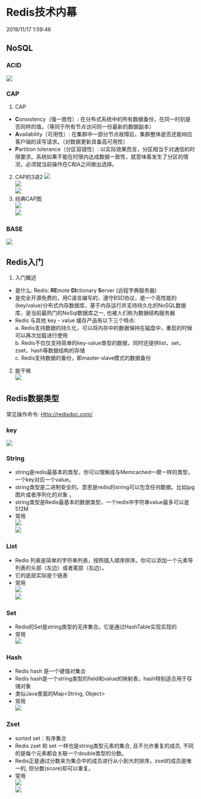 # Redis技术内幕 #
2019/11/17 1:59:46  

## NoSQL ##
### ACID ###
![](https://i.imgur.com/pV1Jj1W.png)

### CAP ###
1. CAP
 - **C**onsistency（强一致性）: 在分布式系统中的所有数据备份，在同一时刻是否同样的值。（等同于所有节点访问同一份最新的数据副本）
 - **A**vailability（可用性）: 在集群中一部分节点故障后，集群整体是否还能响应客户端的读写请求。（对数据更新具备高可用性）
 - **P**artition tolerance（分区容错性）: 以实际效果而言，分区相当于对通信的时限要求。系统如果不能在时限内达成数据一致性，就意味着发生了分区的情况，必须就当前操作在C和A之间做出选择。
2. CAP的3进2
![](https://i.imgur.com/t7zPyd2.png)  
![](https://i.imgur.com/Pz7F5oM.png)  
![](https://i.imgur.com/3RJbXRF.png)
3. 经典CAP图  
![](https://i.imgur.com/PvIpnzF.png)  
![](https://i.imgur.com/8SJFLyH.jpg)

### BASE ###
![](https://i.imgur.com/pG9tVSx.png)

## Redis入门 ##
1. 入门概述
 - 是什么: Redis: **RE**mote **DI**ctionary **S**erver (远程字典服务器)
 - 是完全开源免费的，用C语言编写的，遵守BSD协议，是一个高性能的(key/value)分布式内存数据库，基于内存运行并支持持久化的NoSQL数据库，是当前最热门的NoSql数据库之一, 也被人们称为数据结构服务器
 - Redis 与其他 key - value 缓存产品有以下三个特点:  
a. Redis支持数据的持久化，可以将内存中的数据保持在磁盘中，重启的时候可以再次加载进行使用  
b. Redis不仅仅支持简单的key-value类型的数据，同时还提供list，set，zset，hash等数据结构的存储  
c. Redis支持数据的备份，即master-slave模式的数据备份
2. 能干嘛  
![](https://i.imgur.com/pVl1j4f.png)

## Redis数据类型 ##
常见操作命令: [Http://redisdoc.com/](Http://redisdoc.com/)

### key ###
![](https://i.imgur.com/WwImq8h.jpg)

### String ###
- string是redis最基本的类型，你可以理解成与Memcached一模一样的类型，一个key对应一个value。
- string类型是二进制安全的。意思是redis的string可以包含任何数据。比如jpg图片或者序列化的对象 。
- string类型是Redis最基本的数据类型，一个redis中字符串value最多可以是512M
- 常用  
![](https://i.imgur.com/VPVLZWm.jpg)  
![](https://i.imgur.com/DJWiQ4B.jpg)

### List ###
- Redis 列表是简单的字符串列表，按照插入顺序排序。你可以添加一个元素导列表的头部（左边）或者尾部（右边）。
- 它的底层实际是个链表
- 常用  
![](https://i.imgur.com/un6ATYk.jpg)  
![](https://i.imgur.com/odsWdx1.jpg)

### Set ###
- Redis的Set是string类型的无序集合。它是通过HashTable实现实现的
- 常用  
![](https://i.imgur.com/HHvHtTO.jpg)

### Hash ###
- Redis hash 是一个键值对集合
- Redis hash是一个string类型的field和value的映射表，hash特别适合用于存储对象
- 类似Java里面的Map<String, Object>
- 常用  
![](https://i.imgur.com/xUwMmYD.jpg)

### Zset ###
- sorted set：有序集合
- Redis zset 和 set 一样也是string类型元素的集合, 且不允许重复的成员, 不同的是每个元素都会关联一个double类型的分数。
- Redis正是通过分数来为集合中的成员进行从小到大的排序。zset的成员是唯一的, 但分数(score)却可以重复。
- 常用  
![](https://i.imgur.com/00DvzXj.jpg)  
![](https://i.imgur.com/CwXFRId.jpg)

##  ##